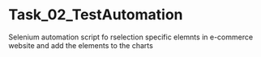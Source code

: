 # Task_02_TestAutomation
Selenium automation script fo rselection specific elemnts in e-commerce website and add the elements to the charts
